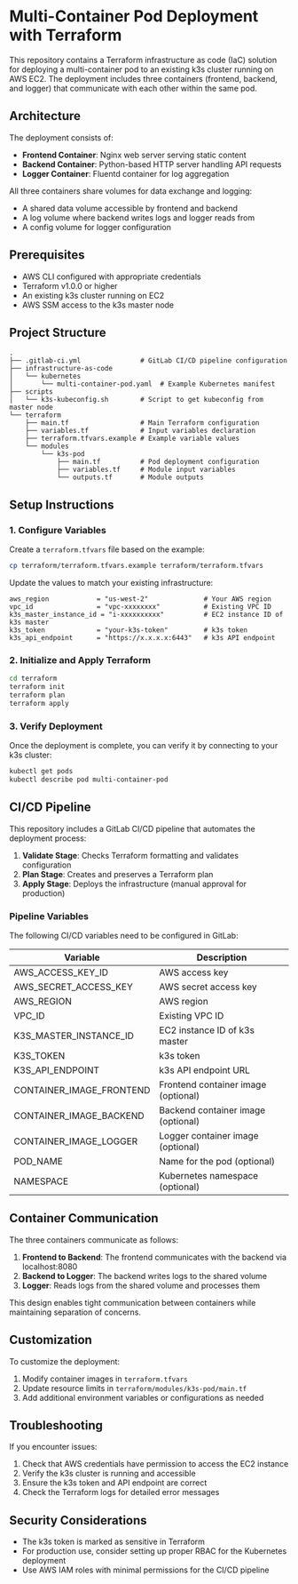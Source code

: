 # Multi-Container Pod Deployment with Terraform

This repository contains a Terraform infrastructure as code (IaC) solution for deploying a multi-container pod to an existing k3s cluster running on AWS EC2. The deployment includes three containers (frontend, backend, and logger) that communicate with each other within the same pod.

## Architecture

The deployment consists of:

- **Frontend Container**: Nginx web server serving static content
- **Backend Container**: Python-based HTTP server handling API requests
- **Logger Container**: Fluentd container for log aggregation

All three containers share volumes for data exchange and logging:
- A shared data volume accessible by frontend and backend
- A log volume where backend writes logs and logger reads from
- A config volume for logger configuration

## Prerequisites

- AWS CLI configured with appropriate credentials
- Terraform v1.0.0 or higher
- An existing k3s cluster running on EC2
- AWS SSM access to the k3s master node

## Project Structure

```
.
├── .gitlab-ci.yml               # GitLab CI/CD pipeline configuration
├── infrastructure-as-code
│   └── kubernetes
│       └── multi-container-pod.yaml  # Example Kubernetes manifest
├── scripts
│   └── k3s-kubeconfig.sh        # Script to get kubeconfig from master node
└── terraform
    ├── main.tf                  # Main Terraform configuration
    ├── variables.tf             # Input variables declaration
    ├── terraform.tfvars.example # Example variable values
    └── modules
        └── k3s-pod
            ├── main.tf          # Pod deployment configuration
            ├── variables.tf     # Module input variables
            └── outputs.tf       # Module outputs
```

## Setup Instructions

### 1. Configure Variables

Create a `terraform.tfvars` file based on the example:

```sh
cp terraform/terraform.tfvars.example terraform/terraform.tfvars
```

Update the values to match your existing infrastructure:

```
aws_region            = "us-west-2"              # Your AWS region
vpc_id                = "vpc-xxxxxxxx"           # Existing VPC ID
k3s_master_instance_id = "i-xxxxxxxxxx"          # EC2 instance ID of k3s master
k3s_token             = "your-k3s-token"         # k3s token
k3s_api_endpoint      = "https://x.x.x.x:6443"   # k3s API endpoint
```

### 2. Initialize and Apply Terraform

```sh
cd terraform
terraform init
terraform plan
terraform apply
```

### 3. Verify Deployment

Once the deployment is complete, you can verify it by connecting to your k3s cluster:

```sh
kubectl get pods
kubectl describe pod multi-container-pod
```

## CI/CD Pipeline

This repository includes a GitLab CI/CD pipeline that automates the deployment process:

1. **Validate Stage**: Checks Terraform formatting and validates configuration
2. **Plan Stage**: Creates and preserves a Terraform plan
3. **Apply Stage**: Deploys the infrastructure (manual approval for production)

### Pipeline Variables

The following CI/CD variables need to be configured in GitLab:

| Variable | Description |
|----------|-------------|
| AWS_ACCESS_KEY_ID | AWS access key |
| AWS_SECRET_ACCESS_KEY | AWS secret access key |
| AWS_REGION | AWS region |
| VPC_ID | Existing VPC ID |
| K3S_MASTER_INSTANCE_ID | EC2 instance ID of k3s master |
| K3S_TOKEN | k3s token |
| K3S_API_ENDPOINT | k3s API endpoint URL |
| CONTAINER_IMAGE_FRONTEND | Frontend container image (optional) |
| CONTAINER_IMAGE_BACKEND | Backend container image (optional) |
| CONTAINER_IMAGE_LOGGER | Logger container image (optional) |
| POD_NAME | Name for the pod (optional) |
| NAMESPACE | Kubernetes namespace (optional) |

## Container Communication

The three containers communicate as follows:

1. **Frontend to Backend**: The frontend communicates with the backend via localhost:8080
2. **Backend to Logger**: The backend writes logs to the shared volume
3. **Logger**: Reads logs from the shared volume and processes them

This design enables tight communication between containers while maintaining separation of concerns.

## Customization

To customize the deployment:

1. Modify container images in `terraform.tfvars`
2. Update resource limits in `terraform/modules/k3s-pod/main.tf`
3. Add additional environment variables or configurations as needed

## Troubleshooting

If you encounter issues:

1. Check that AWS credentials have permission to access the EC2 instance
2. Verify the k3s cluster is running and accessible
3. Ensure the k3s token and API endpoint are correct
4. Check the Terraform logs for detailed error messages

## Security Considerations

- The k3s token is marked as sensitive in Terraform
- For production use, consider setting up proper RBAC for the Kubernetes deployment
- Use AWS IAM roles with minimal permissions for the CI/CD pipeline